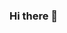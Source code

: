 ### Hi there 👋

<!--
**karolinaguk/karolinaguk** is a ✨ _special_ ✨ repository because its `README.md` (this file) appears on your GitHub profile.

Here are some ideas to get you started:

- 🔭 I’m currently working on ...new skill
- 🌱 I’m currently learning ... about GitHub
- 👯 I’m looking to collaborate on ...GitHub projects
- 🤔 I’m looking for help with ...anything GitHub
- 💬 Ask me about ...
- 📫 How to reach me: ...vis GitHub
- 😄 Pronouns: ...
- ⚡ Fun fact: ...
-->
